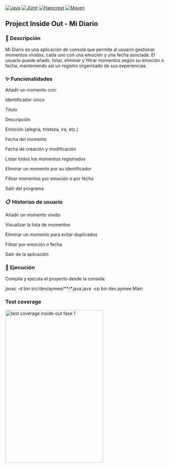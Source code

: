 
[![Java](https://img.shields.io/badge/Java-21-blue?logo=java)](https://www.oracle.com/java/technologies/javase/21-relnotes.html)
[![JUnit](https://img.shields.io/badge/JUnit-5.12-green?logo=junit5)](https://junit.org/junit5/)
[![Hamcrest](https://img.shields.io/badge/Hamcrest-3.0-orange)](http://hamcrest.org/JavaHamcrest/)
[![Maven](https://img.shields.io/badge/Maven-21-red?logo=apachemaven)](https://maven.apache.org/)

## Project Inside Out - Mi Diario
### 📖 Descripción

Mi Diario es una aplicación de consola que permite al usuario gestionar momentos vividos, cada uno con una emoción y una fecha asociada.
El usuario puede añadir, listar, eliminar y filtrar momentos según su emoción o fecha, manteniendo así un registro organizado de sus experiencias.

### ✨ Funcionalidades

Añadir un momento con:

Identificador único

Título

Descripción

Emoción (alegría, tristeza, ira, etc.)

Fecha del momento

Fecha de creación y modificación

Listar todos los momentos registrados

Eliminar un momento por su identificador

Filtrar momentos por emoción o por fecha

Salir del programa

### 📋 Historias de usuario

Añadir un momento vivido

Visualizar la lista de momentos

Eliminar un momento para evitar duplicados

Filtrar por emoción o fecha

Salir de la aplicación

### 🚀 Ejecución
Compila y ejecuta el proyecto desde la consola:

javac -d bin src/dev/aymee/**/*.java
java -cp bin dev.aymee.Main

### Test coverage

<img width="308" height="480" alt="test coverage inside-out fase 1" src="https://github.com/user-attachments/assets/2978c600-e38f-4db8-8be6-4a4fa31578c0" />

